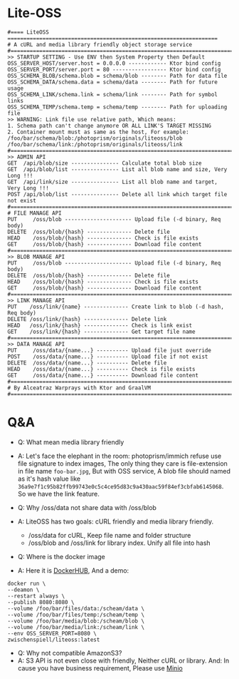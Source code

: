 # Lite-OSS

```text
#==== LiteOSS ==================================================================
# A cURL and media library friendly object storage service
#===============================================================================
>> STARTUP SETTING - Use ENV then System Property then Default
OSS_SERVER_HOST/server.host = 0.0.0.0 ------------ Ktor bind config
OSS_SERVER_PORT/server.port = 80 ----------------- Ktor bind config
OSS_SCHEMA_BLOB/schema.blob = schema/blob -------- Path for data file
OSS_SCHEMA_DATA/schema.data = schema/data -------- Path for future usage
OSS_SCHEMA_LINK/schema.link = schema/link -------- Path for symbol links
OSS_SCHEMA_TEMP/schema.temp = schema/temp -------- Path for uploading file
>> WARNING: Link file use relative path, Which means:
1. Schema path can't change anymore OR ALL LINK'S TARGET MISSING
2. Container mount must as same as the host, For example:
/foo/bar/schema/blob:/photoprism/originals/liteoss/blob
/foo/bar/schema/link:/photoprism/originals/liteoss/link
#===============================================================================
>> ADMIN API
GET  /api/blob/size --------------- Calculate total blob size
GET  /api/blob/list --------------- List all blob name and size, Very Long !!!
GET  /api/link/size --------------- List all blob name and target, Very Long !!!
POST /api/blob/list --------------- Delete all link which target file not exist
#===============================================================================
# FILE MANAGE API
PUT     /oss/blob --------------------- Upload file (-d binary, Req body)
DELETE  /oss/blob/{hash} -------------- Delete file
HEAD    /oss/blob/{hash} -------------- Check is file exists
GET     /oss/blob/{hash} -------------- Download file content
#===============================================================================
>> BLOB MANAGE API
PUT     /oss/blob --------------------- Upload file (-d binary, Req body)
DELETE  /oss/blob/{hash} -------------- Delete file
HEAD    /oss/blob/{hash} -------------- Check is file exists
GET     /oss/blob/{hash} -------------- Download file content
#===============================================================================
>> LINK MANAGE API
PUT    /oss/link/{name} -------------- Create link to blob (-d hash, Req body)
DELETE /oss/link/{hash} -------------- Delete link
HEAD   /oss/link/{hash} -------------- Check is link exist
GET    /oss/link/{hash} -------------- Get target file name
#===============================================================================
>> DATA MANAGE API
PUT     /oss/data/{name...} ---------- Upload file just override
POST    /oss/data/{name...} ---------- Upload file if not exist 
DELETE  /oss/data/{name...} ---------- Delete file
HEAD    /oss/data/{name...} ---------- Check is file exists
GET     /oss/data/{name...} ---------- Download file content
#===============================================================================
# By Alceatraz Warprays with Ktor and GraalVM
#===============================================================================
```

# Q&A

- Q: What mean media library friendly
- A: Let's face the elephant in the room: photoprism/immich refuse use file signature to index images, The only thing they care is file-extension in file name `foo-bar.jpg`, But with OSS service, A blob file should named as it's hash value like `36a9e7f1c95b82ffb99743e0c5c4ce95d83c9a430aac59f84ef3cbfab6145068`. So we have the link feature.


- Q: Why /oss/data not share data with /oss/blob
- A: LiteOSS has two goals: cURL friendly and media library friendly.
    - /oss/data for cURL, Keep file name and folder structure
    - /oss/blob and /oss/link for library index. Unify all file into hash


- Q: Where is the docker image
- A: Here it is [DockerHUB](https://hub.docker.com/repository/docker/zwischenspiell/liteoss), And a demo:

```shell
docker run \
--deamon \
--restart always \
--publish 8080:8080 \
--volume /foo/bar/files/data:/scheam/data \
--volume /foo/bar/files/temp:/scheam/temp \
--volume /foo/bar/media/blob:/scheam/blob \
--volume /foo/bar/media/link:/scheam/link \
--env OSS_SERVER_PORT=8080 \
zwischenspiell/liteoss:latest
```

- Q: Why not compatible AmazonS3?
- A: S3 API is not even close with friendly, Neither cURL or library.
  And: In cause you have business requirement, Please use [Minio](https://min.io/)
